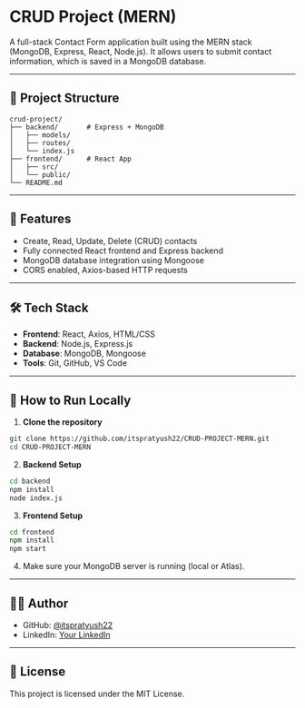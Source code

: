 # CRUD Project (MERN)

A full-stack Contact Form application built using the MERN stack (MongoDB, Express, React, Node.js). It allows users to submit contact information, which is saved in a MongoDB database.

---


## 📂 Project Structure

```
crud-project/
├── backend/       # Express + MongoDB
│   ├── models/
│   ├── routes/
│   └── index.js
├── frontend/      # React App
│   ├── src/
│   └── public/
└── README.md
```

---

## 🚀 Features

- Create, Read, Update, Delete (CRUD) contacts
- Fully connected React frontend and Express backend
- MongoDB database integration using Mongoose
- CORS enabled, Axios-based HTTP requests

---

## 🛠️ Tech Stack

- **Frontend**: React, Axios, HTML/CSS
- **Backend**: Node.js, Express.js
- **Database**: MongoDB, Mongoose
- **Tools**: Git, GitHub, VS Code

---

## 🧪 How to Run Locally

1. **Clone the repository**
```bash
git clone https://github.com/itspratyush22/CRUD-PROJECT-MERN.git
cd CRUD-PROJECT-MERN
```

2. **Backend Setup**
```bash
cd backend
npm install
node index.js
```

3. **Frontend Setup**
```bash
cd frontend
npm install
npm start
```

4. Make sure your MongoDB server is running (local or Atlas).

---

## 🙋‍♂️ Author

- GitHub: [@itspratyush22](https://github.com/itspratyush22)
- LinkedIn: [Your LinkedIn](inkedin.com/in/pratyush-nayak-5b0a95238/)

---

## 📄 License

This project is licensed under the MIT License.
